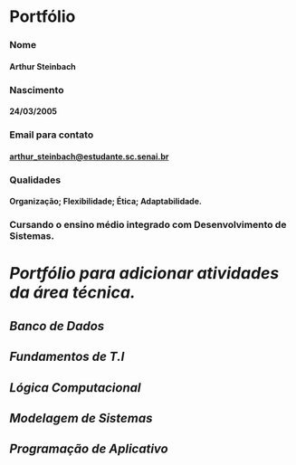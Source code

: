 # Portfólio

### Nome
#### Arthur Steinbach
### Nascimento
#### 24/03/2005
### Email para contato
#### arthur_steinbach@estudante.sc.senai.br
### Qualidades
#### Organização; Flexibilidade; Ética; Adaptabilidade.

### Cursando o ensino médio integrado com Desenvolvimento de Sistemas.


# _Portfólio para adicionar atividades da área técnica._


## **_Banco de Dados_**


## **_Fundamentos de T.I_**


## **_Lógica Computacional_**


## **_Modelagem de Sistemas_**



## **_Programação de Aplicativo_**


